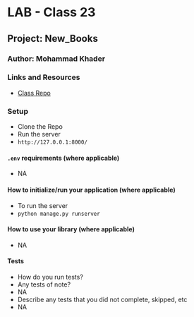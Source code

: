 # LAB - Class 23

## Project: New_Books

### Author: Mohammad Khader

### Links and Resources
- [Class Repo](https://github.com/LTUC/amman-python-401d10/tree/main/Class-23)

### Setup

- Clone the Repo
- Run the server
- `http://127.0.0.1:8000/`


#### `.env` requirements (where applicable)

- NA

#### How to initialize/run your application (where applicable)

- To run the server
- `python manage.py runserver`

#### How to use your library (where applicable)
- NA

#### Tests

- How do you run tests?
- Any tests of note?
- NA
- Describe any tests that you did not complete, skipped, etc
- NA